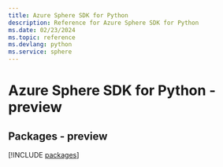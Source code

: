 ```yaml
---
title: Azure Sphere SDK for Python
description: Reference for Azure Sphere SDK for Python
ms.date: 02/23/2024
ms.topic: reference
ms.devlang: python
ms.service: sphere
---
```

# Azure Sphere SDK for Python - preview
## Packages - preview
[!INCLUDE [packages](sphere-index.md)]